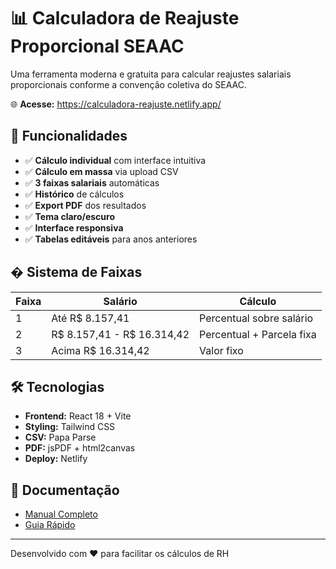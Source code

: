 # 📊 Calculadora de Reajuste Proporcional SEAAC

Uma ferramenta moderna e gratuita para calcular reajustes salariais proporcionais conforme a convenção coletiva do SEAAC.

🌐 **Acesse:** <https://calculadora-reajuste.netlify.app/>

## 🎯 Funcionalidades

- ✅ **Cálculo individual** com interface intuitiva
- ✅ **Cálculo em massa** via upload CSV
- ✅ **3 faixas salariais** automáticas
- ✅ **Histórico** de cálculos
- ✅ **Export PDF** dos resultados
- ✅ **Tema claro/escuro**
- ✅ **Interface responsiva**
- ✅ **Tabelas editáveis** para anos anteriores

## � Sistema de Faixas

| Faixa | Salário | Cálculo |
|-------|---------|---------|
| 1 | Até R$ 8.157,41 | Percentual sobre salário |
| 2 | R$ 8.157,41 - R$ 16.314,42 | Percentual + Parcela fixa |
| 3 | Acima R$ 16.314,42 | Valor fixo |

## 🛠️ Tecnologias

- **Frontend:** React 18 + Vite
- **Styling:** Tailwind CSS
- **CSV:** Papa Parse
- **PDF:** jsPDF + html2canvas
- **Deploy:** Netlify

## 📖 Documentação

- [Manual Completo](./MANUAL_DE_USO.md)
- [Guia Rápido](./GUIA_RAPIDO.md)

---

Desenvolvido com ❤️ para facilitar os cálculos de RH